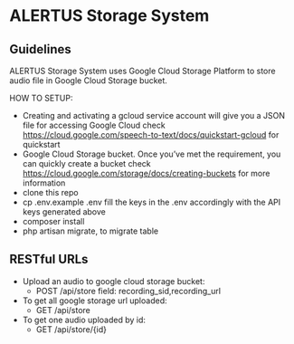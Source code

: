 # ALERTUS Storage System

## Guidelines

ALERTUS Storage System uses Google Cloud Storage Platform to store audio file in Google Cloud Storage bucket.


HOW TO SETUP:
* Creating and activating a gcloud service account will give you a JSON file for accessing Google Cloud check https://cloud.google.com/speech-to-text/docs/quickstart-gcloud for quickstart
* Google Cloud Storage bucket. Once you’ve met the requirement, you can quickly create a bucket check https://cloud.google.com/storage/docs/creating-buckets for more information
* clone this repo
* cp .env.example .env fill the keys in the .env accordingly with the API keys generated above
* composer install
* php artisan migrate, to migrate table

## RESTful URLs
* Upload an audio to google cloud storage bucket:
    * POST /api/store
    field: recording_sid,recording_url
* To get all google storage url uploaded:
    * GET /api/store
* To get one audio uploaded by id:
    * GET /api/store/{id}

